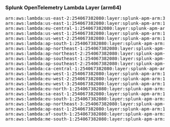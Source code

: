 <h3>Splunk OpenTelemetry Lambda Layer (arm64)</h3>

<pre>
arn:aws:lambda:us-east-2:254067382080:layer:splunk-apm-arm:35
arn:aws:lambda:us-east-1:254067382080:layer:splunk-apm-arm:18
arn:aws:lambda:eu-central-1:254067382080:layer:splunk-apm-arm:18
arn:aws:lambda:us-west-1:254067382080:layer:splunk-apm-arm:18
arn:aws:lambda:us-west-2:254067382080:layer:splunk-apm-arm:18
arn:aws:lambda:ap-south-1:254067382080:layer:splunk-apm-arm:18
arn:aws:lambda:ap-northeast-1:254067382080:layer:splunk-apm-arm:18
arn:aws:lambda:ap-northeast-2:254067382080:layer:splunk-apm-arm:18
arn:aws:lambda:ap-southeast-1:254067382080:layer:splunk-apm-arm:18
arn:aws:lambda:ap-southeast-2:254067382080:layer:splunk-apm-arm:18
arn:aws:lambda:ca-central-1:254067382080:layer:splunk-apm-arm:18
arn:aws:lambda:eu-west-1:254067382080:layer:splunk-apm-arm:18
arn:aws:lambda:eu-west-2:254067382080:layer:splunk-apm-arm:18
arn:aws:lambda:eu-west-3:254067382080:layer:splunk-apm-arm:18
arn:aws:lambda:eu-north-1:254067382080:layer:splunk-apm-arm:18
arn:aws:lambda:sa-east-1:254067382080:layer:splunk-apm-arm:18
arn:aws:lambda:eu-south-1:254067382080:layer:splunk-apm-arm:18
arn:aws:lambda:ap-northeast-3:254067382080:layer:splunk-apm-arm:18
arn:aws:lambda:ap-east-1:254067382080:layer:splunk-apm-arm:18
arn:aws:lambda:af-south-1:254067382080:layer:splunk-apm-arm:18
arn:aws:lambda:me-south-1:254067382080:layer:splunk-apm-arm:18
</pre>
